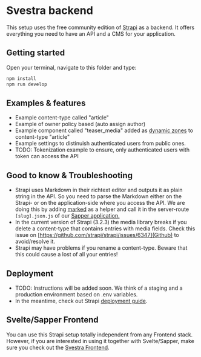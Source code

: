 # Svestra backend

This setup uses the free community edition of [Strapi](https://strapi.io/) as a backend. It offers everything you need to have an API and a CMS for your application.

## Getting started

Open your terminal, navigate to this folder and type:

```bash
npm install
npm run develop
```

## Examples & features

- Example content-type called "article"
- Example of owner policy based (auto assign author)
- Example component called "teaser_media" added as [dynamic zones](https://strapi.io/blog/release-beta-18-dynamic-zones) to content-type "article"
- Example settings to distinuish authenticated users from public ones.
- TODO: Tokenization example to ensure, only authenticated users with token can access the API

## Good to know & Troubleshooting

- Strapi uses Markdown in their richtext editor and outputs it as plain string in the API. So you need to parse the Markdown either on the Strapi- or on the application-side where you access the API. We are doing this by adding [marked](https://www.npmjs.com/package/marked) as a helper and call it in the server-route `[slug].json.js` of our [Sapper application.](https://github.com/mutoco/svestra/tree/master/frontend/src)
- In the current version of Strapi (3.2.3) the media library breaks if you delete a content-type that contains entries with media fields. Check this issue on [https://github.com/strapi/strapi/issues/6347](Github) to avoid/resolve it.
- Strapi may have problems if you rename a content-type. Beware that this could cause a lost of all your entries!

## Deployment

- TODO: Instructions will be added soon. We think of a staging and a production environment based on .env variables.
- In the meantime, check out Strapi [deployment guide](https://strapi.io/documentation/3.0.0-beta.x/getting-started/deployment.html).

## Svelte/Sapper Frontend

You can use this Strapi setup totally independent from any Frontend stack. However, if you are interested in using it together with Svelte/Sapper, make sure you check out the [Svestra Frontend](https://github.com/mutoco/svestra/tree/master/frontend).